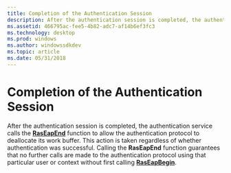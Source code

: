 ```yaml
---
title: Completion of the Authentication Session
description: After the authentication session is completed, the authentication service calls the RasEapEnd function to allow the authentication protocol to deallocate its work buffer.
ms.assetid: 466795ac-fee5-4b82-adc7-af14b6ef3fc3
ms.technology: desktop
ms.prod: windows
ms.author: windowssdkdev
ms.topic: article
ms.date: 05/31/2018
---
```


# Completion of the Authentication Session

After the authentication session is completed, the authentication service calls the [**RasEapEnd**](https://www.bing.com/search?q=**RasEapEnd**) function to allow the authentication protocol to deallocate its work buffer. This action is taken regardless of whether authentication was successful. Calling the **RasEapEnd** function guarantees that no further calls are made to the authentication protocol using that particular user or context without first calling [**RasEapBegin**](https://www.bing.com/search?q=**RasEapBegin**).

 

 





